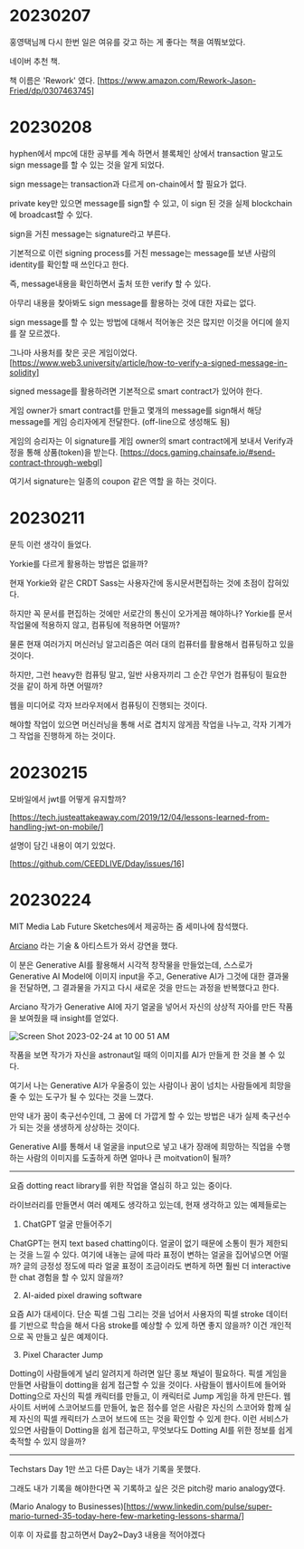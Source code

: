 # 20230207

홍영택님께 다시 한번 일은 여유를 갖고 하는 게 좋다는 책을 여쭤보았다.

네이버 추천 책.

책 이름은 'Rework' 였다. [https://www.amazon.com/Rework-Jason-Fried/dp/0307463745]

# 20230208

hyphen에서 mpc에 대한 공부를 계속 하면서 블록체인 상에서 transaction 말고도 sign message를 할 수 있는 것을 알게 되었다.

sign message는 transaction과 다르게 on-chain에서 할 필요가 없다.

private key만 있으면 message를 sign할 수 있고, 이 sign 된 것을 실제 blockchain에 broadcast할 수 있다.

sign을 거친 message는 signature라고 부른다.

기본적으로 이런 signing process를 거친 message는 message를 보낸 사람의 identity를 확인할 때 쓰인다고 한다.

즉, message내용을 확인하면서 출처 또한 verify 할 수 있다.

아무리 내용을 찾아봐도 sign message를 활용하는 것에 대한 자료는 없다.

sign message를 할 수 있는 방법에 대해서 적어놓은 것은 많지만 이것을 어디에 쓸지를 잘 모르겠다.

그나마 사용처를 찾은 곳은 게임이었다. [https://www.web3.university/article/how-to-verify-a-signed-message-in-solidity]

signed message를 활용하려면 기본적으로 smart contract가 있어야 한다.

게임 owner가 smart contract를 만들고 몇개의 message를 sign해서 해당 message를 게임 승리자에게 전달한다. (off-line으로 생성해도 됨)

게임의 승리자는 이 signature를 게임 owner의 smart contract에게 보내서 Verify과정을 통해 상품(token)을 받는다. [https://docs.gaming.chainsafe.io/#send-contract-through-webgl]

여기서 signature는 일종의 coupon 같은 역할 을 하는 것이다.

# 20230211

문득 이런 생각이 들었다.

Yorkie를 다르게 활용하는 방법은 없을까?

현재 Yorkie와 같은 CRDT Sass는 사용자간에 동시문서편집하는 것에 초점이 잡혀있다.

하지만 꼭 문서를 편집하는 것에만 서로간의 통신이 오가게끔 해야하나? Yorkie를 문서 작업물에 적용하지 않고, 컴퓨팅에 적용하면 어떨까?

물론 현재 여러가지 머신러닝 알고리즘은 여러 대의 컴퓨터를 활용해서 컴퓨팅하고 있을 것이다.

하지만, 그런 heavy한 컴퓨팅 말고, 일반 사용자끼리 그 순간 무언가 컴퓨팅이 필요한 것을 같이 하게 하면 어떨까?

웹을 미디어로 각자 브라우저에서 컴퓨팅이 진행되는 것이다.

해야할 작업이 있으면 머신러닝을 통해 서로 겹치지 않게끔 작업을 나누고, 각자 기계가 그 작업을 진행하게 하는 것이다.

# 20230215

모바일에서 jwt를 어떻게 유지할까?

[https://tech.justeattakeaway.com/2019/12/04/lessons-learned-from-handling-jwt-on-mobile/]

설명이 담긴 내용이 여기 있었다.

[https://github.com/CEEDLIVE/Dday/issues/16]

# 20230224

MIT Media Lab Future Sketches에서 제공하는 줌 세미나에 참석했다.

[Arciano](https://ariciano.earth/) 라는 기술 & 아티스트가 와서 강연을 했다.

이 분은 Generative AI를 활용해서 시각적 창작물을 만들었는데, 스스로가 Generative AI Model에 이미지 input을 주고, Generative AI가 그것에 대한 결과물을 전달하면, 그 결과물을 가지고 다시 새로운 것을 만드는 과정을 반복했다고 한다.

Arciano 작가가 Generative AI에 자기 얼굴을 넣어서 자신의 상상적 자아를 만든 작품을 보여줬을 때 insight를 얻었다.

![Screen Shot 2023-02-24 at 10 00 51 AM](https://user-images.githubusercontent.com/57612141/221255063-89c7730a-29a9-44b0-a7a6-ced756bbb0ec.png)

작품을 보면 작가가 자신을 astronaut일 때의 이미지를 AI가 만들게 한 것을 볼 수 있다.

여기서 나는 Generative AI가 우울증이 있는 사람이나 꿈이 넘치는 사람들에게 희망을 줄 수 있는 도구가 될 수 있다는 것을 느꼈다.

만약 내가 꿈이 축구선수인데, 그 꿈에 더 가깝게 할 수 있는 방법은 내가 실제 축구선수가 되는 것을 생생하게 상상하는 것이다.

Generative AI를 통해서 내 얼굴을 input으로 넣고 내가 장래에 희망하는 직업을 수행하는 사람의 이미지를 도출하게 하면 얼마나 큰 moitvation이 될까?

---

요즘 dotting react library를 위한 작업을 열심히 하고 있는 중이다.

라이브러리를 만들면서 여러 예제도 생각하고 있는데, 현재 생각하고 있는 예제들로는

1. ChatGPT 얼굴 만들어주기

ChatGPT는 현지 text based chatting이다. 얼굴이 없기 때문에 소통이 뭔가 제한되는 것을 느낄 수 있다. 여기에 내놓는 글에 따라 표정이 변하는 얼굴을 집어넣으면 어떨까? 글의 긍정성 정도에 따라 얼굴 표정이 조금이라도 변하게 하면 훨씬 더 interactive한 chat 경험을 할 수 있지 않을까?

2. AI-aided pixel drawing software

요즘 AI가 대세이다. 단순 픽셀 그림 그리는 것을 넘어서 사용자의 픽셀 stroke 데이터를 기반으로 학습을 해서 다음 stroke를 예상할 수 있게 하면 좋지 않을까? 이건 개인적으로 꼭 만들고 싶은 예제이다.

3. Pixel Character Jump

Dotting이 사람들에게 널리 알려지게 하려면 일단 홍보 채널이 필요하다. 픽셀 게임을 만들면 사람들이 dotting을 쉽게 접근할 수 있을 것이다. 사람들이 웹사이트에 들어와 Dotting으로 자신의 픽셀 캐릭터를 만들고, 이 캐릭터로 Jump 게임을 하게 만든다. 웹사이트 서버에 스코어보드를 만들어, 높은 점수를 얻은 사람은 자신의 스코어와 함께 실제 자신의 픽셀 캐릭터가 스코어 보드에 뜨는 것을 확인할 수 있게 한다. 이런 서비스가 있으면 사람들이 Dotting을 쉽게 접근하고, 무엇보다도 Dotting AI를 위한 정보를 쉽게 축적할 수 있지 않을까?

---

Techstars Day 1만 쓰고 다른 Day는 내가 기록을 못했다.

그래도 내가 기록을 해야한다면 꼭 기록하고 싶은 것은 pitch랑 mario analogy였다.

(Mario Analogy to Businesses)[https://www.linkedin.com/pulse/super-mario-turned-35-today-here-few-marketing-lessons-sharma/]

이후 이 자료를 참고하면서 Day2~Day3 내용을 적어야겠다
